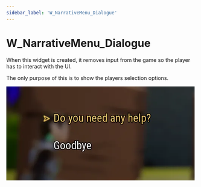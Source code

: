 ```yaml
---
sidebar_label: 'W_NarrativeMenu_Dialogue'
---
```


# W_NarrativeMenu_Dialogue

When this widget is created, it removes input from the game so the player has to interact with the UI.

The only purpose of this is to show the players selection options.

![player-options.webp](/img/quests-and-dialogue/ui/player-options.webp)